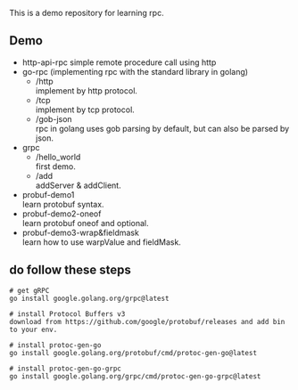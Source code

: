 This is a demo repository for learning rpc.
## Demo
+ http-api-rpc 
    simple remote procedure call using http
+ go-rpc (implementing rpc with the standard library in golang)
    + /http  
        implement by http protocol.
    + /tcp  
        implement by tcp protocol.
    + /gob-json  
        rpc in golang uses gob parsing by default, but can also be parsed by json.
+ grpc
    + /hello_world  
        first demo.
    + /add  
        addServer & addClient.
+ probuf-demo1  
    learn protobuf syntax.
+ probuf-demo2-oneof  
    learn protobuf oneof and optional.
+ probuf-demo3-wrap&fieldmask  
    learn how to use warpValue and fieldMask.

## do follow these steps
```
# get gRPC 
go install google.golang.org/grpc@latest

# install Protocol Buffers v3
download from https://github.com/google/protobuf/releases and add bin to your env.

# install protoc-gen-go
go install google.golang.org/protobuf/cmd/protoc-gen-go@latest

# install protoc-gen-go-grpc
go install google.golang.org/grpc/cmd/protoc-gen-go-grpc@latest
```